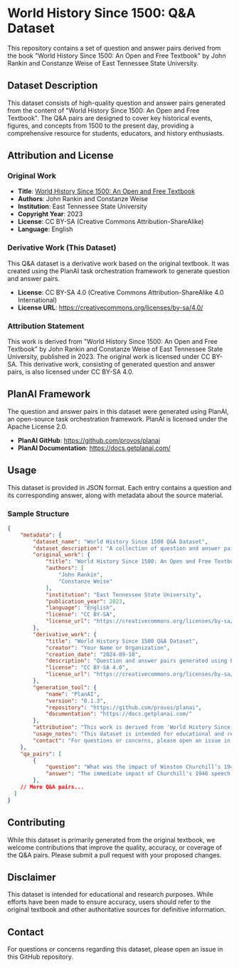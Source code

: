 # World History Since 1500: Q&A Dataset

This repository contains a set of question and answer pairs derived from the book "World History Since 1500: An Open and Free Textbook" by John Rankin and Constanze Weise of East Tennessee State University.

## Dataset Description

This dataset consists of high-quality question and answer pairs generated from the content of "World History Since 1500: An Open and Free Textbook". The Q&A pairs are designed to cover key historical events, figures, and concepts from 1500 to the present day, providing a comprehensive resource for students, educators, and history enthusiasts.

## Attribution and License

### Original Work

- **Title**: [World History Since 1500: An Open and Free Textbook](https://open.umn.edu/opentextbooks/textbooks/world-history-since-1500-an-open-and-free-textbook)
- **Authors**: John Rankin and Constanze Weise
- **Institution**: East Tennessee State University
- **Copyright Year**: 2023
- **License**: CC BY-SA (Creative Commons Attribution-ShareAlike)
- **Language**: English

### Derivative Work (This Dataset)

This Q&A dataset is a derivative work based on the original textbook. It was created using the PlanAI task orchestration framework to generate question and answer pairs.

- **License**: CC BY-SA 4.0 (Creative Commons Attribution-ShareAlike 4.0 International)
- **License URL**: https://creativecommons.org/licenses/by-sa/4.0/

### Attribution Statement

This work is derived from "World History Since 1500: An Open and Free Textbook" by John Rankin and Constanze Weise of East Tennessee State University, published in 2023. The original work is licensed under CC BY-SA. This derivative work, consisting of generated question and answer pairs, is also licensed under CC BY-SA 4.0.

## PlanAI Framework

The question and answer pairs in this dataset were generated using PlanAI, an open-source task orchestration framework. PlanAI is licensed under the Apache License 2.0.

- **PlanAI GitHub**: https://github.com/provos/planai
- **PlanAI Documentation**: https://docs.getplanai.com/

## Usage

This dataset is provided in JSON format. Each entry contains a question and its corresponding answer, along with metadata about the source material.

### Sample Structure

```json
{
    "metadata": {
        "dataset_name": "World History Since 1500 Q&A Dataset",
        "dataset_description": "A collection of question and answer pairs derived from 'World History Since 1500: An Open and Free Textbook'",
        "original_work": {
            "title": "World History Since 1500: An Open and Free Textbook",
            "authors": [
                "John Rankin",
                "Constanze Weise"
            ],
            "institution": "East Tennessee State University",
            "publication_year": 2023,
            "language": "English",
            "license": "CC BY-SA",
            "license_url": "https://creativecommons.org/licenses/by-sa/4.0/"
        },
        "derivative_work": {
            "title": "World History Since 1500 Q&A Dataset",
            "creator": "Your Name or Organization",
            "creation_date": "2024-09-10",
            "description": "Question and answer pairs generated using PlanAI task orchestration framework",
            "license": "CC BY-SA 4.0",
            "license_url": "https://creativecommons.org/licenses/by-sa/4.0/"
        },
        "generation_tool": {
            "name": "PlanAI",
            "version": "0.1.3",
            "repository": "https://github.com/provos/planai",
            "documentation": "https://docs.getplanai.com/"
        },
        "attribution": "This work is derived from 'World History Since 1500: An Open and Free Textbook' by John Rankin and Constanze Weise of East Tennessee State University, published in 2023. The original work is licensed under CC BY-SA. This derivative work, consisting of generated question and answer pairs, is also licensed under CC BY-SA 4.0.",
        "usage_notes": "This dataset is intended for educational and research purposes. Users should refer to the original textbook and other authoritative sources for definitive information.",
        "contact": "For questions or concerns, please open an issue in the GitHub repository: https://github.com/provos/world-history-1500-qa"
    },
    "qa_pairs": [
        {
            "question": "What was the impact of Winston Churchill’s 1946 speech on U.S. public opinion towards the Soviet Union?",
            "answer": "The immediate impact of Churchill's 1946 speech was profound, reshaping U.S. public perception of the Soviet Union as a formidable adversary. By recognizing and naming Soviet influence in Central and Eastern Europe, Churchill not only illustrated the urgency of the situation but also positioned the United States as a key player in countering Soviet ambitions. Following the speech, events such as the Soviet attempt to pressure Turkey underscored the call to action that Churchill proposed. The United States' response, including military deployments and the establishment of the National Security Council, reflected a newfound seriousness in American foreign policy. This attitude paved the way for substantial policy changes aimed at preventing any further encroachment of communism, signifying the beginning of a prolonged ideological confrontation with the USSR."
        },
    // More Q&A pairs...
  ]
}
```

## Contributing

While this dataset is primarily generated from the original textbook, we welcome contributions that improve the quality, accuracy, or coverage of the Q&A pairs. Please submit a pull request with your proposed changes.

## Disclaimer

This dataset is intended for educational and research purposes. While efforts have been made to ensure accuracy, users should refer to the original textbook and other authoritative sources for definitive information.

## Contact

For questions or concerns regarding this dataset, please open an issue in this GitHub repository.
